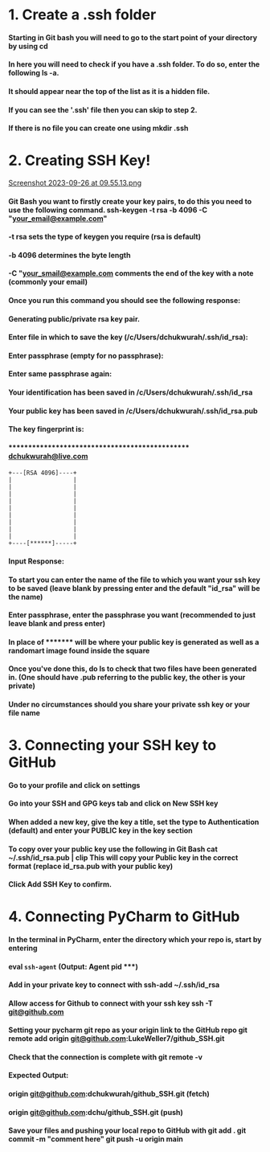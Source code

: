 


# 1. Create a .ssh folder


#### Starting in Git bash you will need to go to the start point of your directory by using cd
#### In here you will need to check if you have a .ssh folder. To do so, enter the following ls -a.
#### It should appear near the top of the list as it is a hidden file.
#### If you can see the '.ssh' file then you can skip to step 2.
#### If there is no file you can create one using mkdir .ssh
# 2. Creating SSH Key!
[Screenshot 2023-09-26 at 09.55.13.png](..%2F..%2F..%2FDesktop%2FScreenshot%202023-09-26%20at%2009.55.13.png)
#### Git Bash you want to firstly create your key pairs, to do this you need to use the following command. ssh-keygen -t rsa -b 4096 -C "your_email@example.com"
#### -t rsa sets the type of keygen you require (rsa is default)
#### -b 4096 determines the byte length
####  -C "your_smail@example.com comments the end of the key with a note (commonly your email)
#### Once you run this command you should see the following response:
#### Generating public/private rsa key pair.
#### Enter file in which to save the key (/c/Users/dchukwurah/.ssh/id_rsa):
#### Enter passphrase (empty for no passphrase):
#### Enter same passphrase again:
#### Your identification has been saved in /c/Users/dchukwurah/.ssh/id_rsa
#### Your public key has been saved in /c/Users/dchukwurah/.ssh/id_rsa.pub
#### The key fingerprint is:
#### ********************************************** dchukwurah@live.com
```The key's randomart image is:
+---[RSA 4096]----+
|                 |
|                 |
|                 |
|                 |
|                 |
|                 |
|                 |
|                 |
|                 |
+----[******]-----+
```
#### Input Response:
#### To start you can enter the name of the file to which you want your ssh key to be saved (leave blank by pressing enter and the default "id_rsa" will be the name)
#### Enter passphrase, enter the passphrase you want (recommended to just leave blank and press enter)
#### In place of ******* will be where your public key is generated as well as a randomart image found inside the square
#### Once you've done this, do ls to check that two files have been generated in. (One should have .pub referring to the public key, the other is your private)
#### Under no circumstances should you share your private ssh key or your file name
# 3. Connecting your SSH key to GitHub
#### Go to your profile and click on settings 
#### Go into your SSH and GPG keys tab and click on New SSH key 
#### When added a new key, give the key a title, set the type to Authentication (default) and enter your PUBLIC key in the key section
#### To copy over your public key use the following in Git Bash cat ~/.ssh/id_rsa.pub | clip This will copy your Public key in the correct format (replace id_rsa.pub with your public key)
#### Click Add SSH Key to confirm. 
# 4. Connecting PyCharm to GitHub
#### In the terminal in PyCharm, enter the directory which your repo is, start by entering
#### eval `ssh-agent` (Output: Agent pid ***)
#### Add in your private key to connect with ssh-add ~/.ssh/id_rsa
#### Allow access for Github to connect with your ssh key ssh -T git@github.com
#### Setting your pycharm git repo as your origin link to the GitHub repo git remote add origin git@github.com:LukeWeller7/github_SSH.git
#### Check that the connection is complete with git remote -v
#### Expected Output:
#### origin  git@github.com:dchukwurah/github_SSH.git (fetch)
#### origin  git@github.com:dchu/github_SSH.git (push)
#### Save your files and pushing your local repo to GitHub with git add . git commit -m "comment here" git push -u origin main